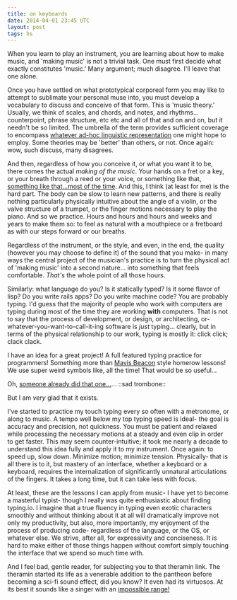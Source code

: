 ```yaml
---
title: on keyboards
date: 2014-04-01 23:45 UTC
layout: post
tags: hs
---
```


When you learn to play an instrument, you are learning about how to make music, and 'making music' is not a trivial task. One must first decide what exactly constitutes 'music.'  Many argument; much disagree. I'll leave that one alone.

Once you have settled on what prototypical corporeal form you may like to attempt to sublimate your personal muse into, you must develop a vocabulary to discuss and conceive of that form. This is 'music theory.' Usually, we think of scales, and chords, and notes, and rhythms... counterpoint, phrase structure, etc etc and all of that and on and on, but it needn't be so limited. The umbrella of the term provides sufficient coverage to encompass [whatever ad-hoc linguistic representation](https://www.youtube.com/watch?v=D\_orL8BFFqo) one might hope to employ. Some theories may be 'better' than others, or not. Once again: wow, such discuss, many disagrees.

And then, regardless of how you conceive it, or what you want it to be, there comes the actual _making of the music_. Your hands on a fret or a key, or your breath through a reed or your voice, or something like that, [something like that...most of the time](https://www.youtube.com/watch?v=nJYho56INKU). And this, I think (at least for me) is the hard part. The body can be slow to learn new patterns, and there is really nothing particularly physically intuitive about the angle of a violin, or the valve structure of a trumpet, or the finger motions necessary to play the piano. And so we practice. Hours and hours and hours and weeks and years to make them so: to feel as natural with a mouthpiece or a fretboard as with our steps forward or our breaths.

Regardless of the instrument, or the style, and even, in the end, the quality (however you may choose to define it) of the sound that you make- in many ways the central project of the musician's practice is to turn the physical act of 'making music' into a second nature... into something that feels comfortable. _That's_ the whole point of all those hours.

Similarly: what language do you? Is it statically typed? Is it some flavor of lisp? Do you write rails apps? Do you write machine code? You are probably typing. I'd guess that the majority of people who work with computers are typing during most of the time they are working **with** computers. That is not to say that the process of development, or design, or architecting, or-whatever-you-want-to-call-it-ing software is *just* typing... clearly, but in terms of the physical relationship to our work, typing is mostly it: click click; clack clack.

I have an idea for a great project! A full featured typing practice for programmers! Something more than [Mavis Beacon](https://www.youtube.com/watch?v=YRn-HwZPRZ8) style homerow lessons! We use super weird symbols like, all the time! That would be so useful...

Oh, [someone already did that one...](http://typing.io/)... ::sad trombone::

But I am *very* glad that it exists.

I've started to practice my touch typing every so often with a metronome, or along to music. A tempo well below my top typing speed is ideal- the goal is accuracy and precision, not quickness. You must be patient and relaxed while processing the necessary motions at a steady and even clip in order to get faster. This may seem counter-intuitive; it took me nearly a decade to understand this idea fully and apply it to my instrument. Once again: to speed up, slow down. Minimize motion; minimize tension. Physically- that is all there is to it, but mastery of an interface, whether a keyboard or a keyboard, requires the internalization of significantly unnatural articulations of the fingers. It takes a long time, but it can take less with focus.

At least, these are the lessons I can apply from music- I have yet to become a masterful typist- though I really was quite enthusiastic about finding typing.io. I imagine that a true fluency in typing even exotic characters smoothly and without thinking about it at all will dramatically improve not only my productivity, but also, more importantly, my enjoyment of the process of producing code- regardless of the language, or the OS, or whatever else. We strive, after all, for expressivity and conciseness. It is hard to make either of those things happen without comfort simply touching the interface that we spend so much time with.

And I feel bad, gentle reader, for subjecting you to that theramin link. The theramin started its life as a venerable addition to the pantheon before becoming a sci-fi sound effect, did you know? It even had its virtuosos. At its best it sounds like a singer with an [impossible range!](https://www.youtube.com/watch?v=pSzTPGlNa5U)
